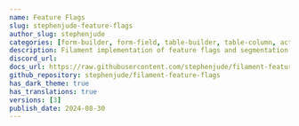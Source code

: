 ```yaml
---
name: Feature Flags
slug: stephenjude-feature-flags
author_slug: stephenjude
categories: [form-builder, form-field, table-builder, table-column, action]
description: Filament implementation of feature flags and segmentation with Laravel Pennant.
discord_url: 
docs_url: https://raw.githubusercontent.com/stephenjude/filament-feature-flags/main/README.md
github_repository: stephenjude/filament-feature-flags
has_dark_theme: true
has_translations: true
versions: [3]
publish_date: 2024-08-30
---
```

